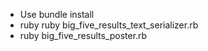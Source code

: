 - Use bundle install
- ruby ruby big_five_results_text_serializer.rb
- ruby big_five_results_poster.rb
